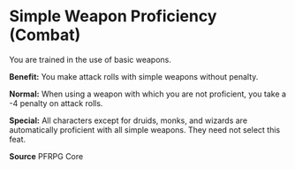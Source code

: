 ﻿---
cssclass: [feats]

---
# Simple Weapon Proficiency (Combat)

You are trained in the use of basic weapons.

**Benefit:** You make attack rolls with simple weapons without penalty.

**Normal:** When using a weapon with which you are not proficient, you take a -4 penalty on attack rolls.

**Special:** All characters except for druids, monks, and wizards are automatically proficient with all simple weapons. They need not select this feat.

**Source** PFRPG Core